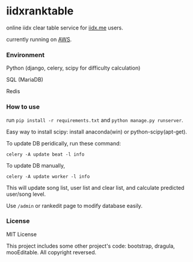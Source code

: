 iidxranktable
==========

online iidx clear table service for [iidx.me](http://iidx.me) users.

currently running on [AWS](http://insane.pe.kr/iidx).


### Environment

Python (django, celery, scipy for difficulty calculation)

SQL (MariaDB)

Redis

### How to use

run ```pip install -r requirements.txt``` and ```python manage.py runserver```.

Easy way to install scipy: install anaconda(win) or python-scipy(apt-get).

To update DB peridically, run these command:
```
celery -A update beat -l info
```

To update DB manually,
```
celery -A update worker -l info
```
This will update song list, user list and clear list, and calculate predicted user/song level.

Use ```/admin``` or rankedit page to modify database easily.

### License

MIT License

This project includes some other project's code: bootstrap, dragula, mooEditable. All copyright reversed.
